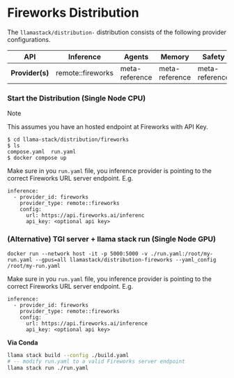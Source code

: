 # Fireworks Distribution

The `llamastack/distribution-` distribution consists of the following provider configurations.


| **API**         	| **Inference** 	| **Agents**     	| **Memory**                                       	| **Safety**     	| **Telemetry**  	|
|-----------------	|---------------	|----------------	|--------------------------------------------------	|----------------	|----------------	|
| **Provider(s)** 	| remote::fireworks   	| meta-reference 	| meta-reference 	| meta-reference 	| meta-reference 	|


### Start the Distribution (Single Node CPU)

> [!NOTE]
> This assumes you have an hosted endpoint at Fireworks with API Key.

```
$ cd llama-stack/distribution/fireworks
$ ls
compose.yaml  run.yaml
$ docker compose up
```

Make sure in you `run.yaml` file, you inference provider is pointing to the correct Fireworks URL server endpoint. E.g.
```
inference:
  - provider_id: fireworks
    provider_type: remote::fireworks
    config:
      url: https://api.fireworks.ai/inferenc
      api_key: <optional api key>
```

### (Alternative) TGI server + llama stack run (Single Node GPU)

```
docker run --network host -it -p 5000:5000 -v ./run.yaml:/root/my-run.yaml --gpus=all llamastack/distribution-fireworks --yaml_config /root/my-run.yaml
```

Make sure in you `run.yaml` file, you inference provider is pointing to the correct Fireworks URL server endpoint. E.g.
```
inference:
  - provider_id: fireworks
    provider_type: remote::fireworks
    config:
      url: https://api.fireworks.ai/inference
      api_key: <optional api key>
```

**Via Conda**

```bash
llama stack build --config ./build.yaml
# -- modify run.yaml to a valid Fireworks server endpoint
llama stack run ./run.yaml
```
